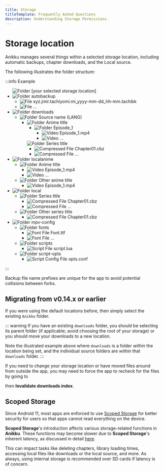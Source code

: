 ```yaml
---
title: Storage
titleTemplate: Frequently Asked Questions
description: Understanding Storage Permissions.
---
```


# Storage location

Anikku manages several things within a selected storage location, including automatic backups, chapter downloads, and the Local source.

The following illustrates the folder structure:

:::info Example
<div class="tree">
  <ul>
    <img src="/img/folder.svg" alt="Folder" class="tree-icon icon-folder">
    <span class="folder root">[your selected storage location]</span>
    <li>
      <img src="/img/folder.svg" alt="Folder" class="tree-icon icon-folder">
      <span class="folder main">autobackup</span>
      <ul>
        <li>
          <img src="/img/tachiyomi-book.png" alt="File" class="tree-icon icon-tachiyomi">
          <span class="file jpg">xyz.jmir.tachiyomi.mi_yyyy-mm-dd_hh-mm<span class="file-extension">.tachibk</span></span>
        </li>
        <li>
          <img src="/img/tachiyomi-book.png" alt="File" class="tree-icon icon-tachiyomi">
          <span>...</span>
        </li>
      </ul>
    </li>
    <li>
      <img src="/img/folder.svg" alt="Folder" class="tree-icon icon-folder">
      <span class="folder main">downloads</span>
      <ul>
        <li>
          <img src="/img/folder.svg" alt="Folder" class="tree-icon icon-folder">
          <span class="folder dynamic">Source name (LANG)</span>
            <ul>
              <li>
                <img src="/img/folder.svg" alt="Folder" class="tree-icon icon-folder">
                <span class="folder dynamic">Anime title</span>
                <ul>
                  <li>
                    <img src="/img/folder.svg" alt="Folder" class="tree-icon icon-folder">
                    <span class="file mp4">Episode_1</span>
                    <ul>
                      <li>
                        <img src="/img/video.svg" alt="Video" class="tree-icon icon-video">
                        <span class="file mp4">Episode_1<span class="file-extension">.mp4</span></span>
                      </li>
                      <li>
                        <img src="/img/video.svg" alt="Video" class="tree-icon icon-cbz">
                        <span class="file mp4">...</span>
                      </li>
                    </ul>
                  </li>
                </ul>
                <img src="/img/folder.svg" alt="Folder" class="tree-icon icon-folder">
                <span class="folder dynamic">Series title</span>
                <ul>
                  <li>
                    <img src="/img/zip.svg" alt="Compressed File" class="tree-icon icon-cbz">
                    <span class="file cbz">Chapter01<span class="file-extension">.cbz</span></span>
                  </li>
                  <li>
                    <img src="/img/zip.svg" alt="Compressed File" class="tree-icon icon-cbz">
                    <span class="file cbz">...</span>
                  </li>
                </ul>
              </li>
            </ul>
        </li>
      </ul>
    </li>
    <li>
      <img src="/img/folder.svg" alt="Folder" class="tree-icon icon-folder">
      <span class="folder main">localanime</span>
      <ul>
        <li>
          <img src="/img/folder.svg" alt="Folder" class="tree-icon icon-folder">
          <span class="folder dynamic">Anime title</span>
          <ul>
            <li>
              <img src="/img/video.svg" alt="Video" class="tree-icon icon-video">
              <span class="file mp4">Episode_1<span class="file-extension">.mp4</span></span>
            </li>
            <li>
              <img src="/img/video.svg" alt="Video" class="tree-icon icon-mp4">
              <span class="file mp4">...</span>
            </li>
          </ul>
        </li>
        <li>
          <img src="/img/folder.svg" alt="Folder" class="tree-icon icon-folder">
          <span class="folder dynamic">Other anime title</span>
          <ul>
            <li>
              <img src="/img/video.svg" alt="Video" class="tree-icon icon-video">
              <span class="file mp4">Episode_1<span class="file-extension">.mp4</span></span>
            </li>
          </ul>
        </li>
      </ul>
    </li>
    <li>
      <img src="/img/folder.svg" alt="Folder" class="tree-icon icon-folder">
      <span class="folder main">local</span>
      <ul>
        <li>
          <img src="/img/folder.svg" alt="Folder" class="tree-icon icon-folder">
          <span class="folder dynamic">Series title</span>
          <ul>
            <li>
              <img src="/img/zip.svg" alt="Compressed File" class="tree-icon icon-cbz">
              <span class="file cbz">Chapter01<span class="file-extension">.cbz</span></span>
            </li>
            <li>
              <img src="/img/zip.svg" alt="Compressed File" class="tree-icon icon-cbz">
              <span class="file cbz">...</span>
            </li>
          </ul>
        </li>
        <li>
          <img src="/img/folder.svg" alt="Folder" class="tree-icon icon-folder">
          <span class="folder dynamic">Other series title</span>
          <ul>
            <li>
              <img src="/img/zip.svg" alt="Compressed File" class="tree-icon icon-cbz">
              <span class="file cbz">Chapter01<span class="file-extension">.cbz</span></span>
            </li>
          </ul>
        </li>
      </ul>
    </li>
    <li>
      <img src="/img/folder.svg" alt="Folder" class="tree-icon icon-folder">
      <span class="folder main">mpv-config</span>
      <ul>
        <li>
          <img src="/img/folder.svg" alt="Folder" class="tree-icon icon-folder">
          <span class="folder main">fonts</span>
          <ul>
            <li>
              <img src="/img/zip.svg" alt="Font File" class="tree-icon icon-ttf">
              <span class="file ttf">Font<span class="file-extension">.ttf</span></span>
            </li>
            <li>
              <img src="/img/zip.svg" alt="Font File" class="tree-icon icon-ttf">
              <span class="file ttf">...</span>
            </li>
          </ul>
        </li>
        <li>
          <img src="/img/folder.svg" alt="Folder" class="tree-icon icon-folder">
          <span class="folder main">scripts</span>
          <ul>
            <li>
              <img src="/img/file.svg" alt="Script File" class="tree-icon icon-script">
              <span class="file lua">script<span class="file-extension">.lua</span></span>
            </li>
          </ul>
        </li>
        <li>
          <img src="/img/folder.svg" alt="Folder" class="tree-icon icon-folder">
          <span class="folder main">script-opts</span>
          <ul>
            <li>
              <img src="/img/file.svg" alt="Script Config File" class="tree-icon icon-conf">
              <span class="file conf">opts<span class="file-extension">.conf</span></span>
            </li>
          </ul>
        </li>
      </ul>
    </li>
  </ul>
</div>
:::

Backup file name prefixes are unique for the app to avoid potential collisions between forks.

## Migrating from v0.14.x or earlier

If you were using the default locations before, then simply select the existing `Anikku` folder.

::: warning
If you have an existing `downloads` folder, you should be selecting its parent folder (if applicable; avoid choosing the root of your storage) or you should move your downloads to a new location.

Note the illustrated example above where `downloads` is a folder _within_ the location being set, and the individual source folders are _within_ that `downloads` folder.
:::

If you need to change your storage location or have moved files around from outside the app, you may need to force the app to recheck for the files by going to <nav to="advanced"> then **Invalidate downloads index**.

# Scoped Storage

Since Android 11, most apps are enforced to use [Scoped Storage](https://developer.android.com/about/versions/11/privacy/storage) for better security for users so that apps cannot read everything on the device.

**Scoped Storage**'s introduction affects various storage-related functions in **Anikku**.
These functions may become slower due to **Scoped Storage**'s inherent latency, as discussed in detail [here](https://www.xda-developers.com/android-q-storage-access-framework-scoped-storage/).

This can impact tasks like deleting chapters, library loading times, accessing local files like downloads or the local source, and more. As always, using internal storage is recommended over SD cards if latency is of concern.

<style scoped>
  @import "../../.vitepress/theme/styles/tree.styl"
</style>
